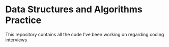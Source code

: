 # Data Structures and Algorithms Practice
This repository contains all the code I've been working on regarding coding interviews
